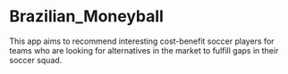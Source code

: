 # Brazilian_Moneyball
This app aims to recommend interesting cost-benefit soccer players for teams who are looking for alternatives in the market to fulfill gaps in their soccer squad.
